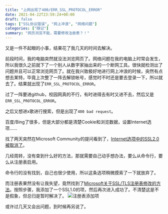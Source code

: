 ```yaml
---
title: "上网出现了400/ERR_SSL_PROTOCOL_ERROR"
date: 2021-04-22T23:59:24+08:00
draft: false
tags: ["SSL协议错误", "网上冲浪", "网络问题"]
categories: ["随记"]
summary: "网页浏览不能，需要修改注册表？！"
---
```


又是一件不起眼的小事，结果花了我几天的时间去解决。

前段时间，我的电脑突然就没法浏览网页了。网络问题在我的电脑上时常会发生，所以我很久之前就下了一个别人从数字家抽出来的一个断网工具。很快就检测出了问题并且可以正常浏览网页了。就在我兴致极好地进行网上冲浪的时候，突然有点想去某特，毕竟上次整了一阵去解锁帐号，感觉时不时还是要去登录一下，所以就去了。结果就出现了`ERR_SSL_PROTOCOL_ERROR`。

过了一阵要进github，校园网真的不行，有时进得去有时又进不去，然后又是`ERR_SSL_PROTOCOL_ERROR`。

之后又想进x歌进行搜索，但是出现了`400 bad request`。

百度/Bing了很多，但是大部分都是清楚Cookie和浏览数据，设置Internet选项……

找了两天突然在Microsoft Community的提问看到了，[Internet选项中的SSL2.0被取消了](https://answers.microsoft.com/zh-hans/ie/forum/all/win10%E7%B3%BB%E7%BB%9F%E7%9A%84ie%E8%AE%BE/a7f80150-565f-4232-b5a0-bbb7a600e90b)。

几经周转，没有查到什么好的方法，那就需要自己动手想办法，要么从命令行，要么从注册表启用。

命令行的没有找到，自己也很少使用，所以这条选项稍微摸索了一下就放弃了。

而注册表果然没有让我失望，竟然找到了[Microsoft关于SSL/TLS注册表修改的方法](https://docs.microsoft.com/zh-cn/windows-server/security/tls/tls-registry-settings)。按照步骤，我添加了一个SSL1.0的项，然后再次进入成功了。不清楚这是不是假象，但总归是暂时解决了。
![注册表添加项](register_view.png)

或许过几天又会出问题，到时候再另说了。